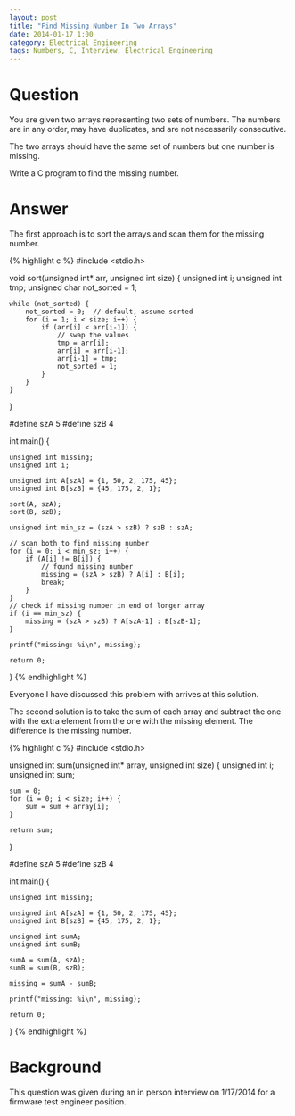 ```yaml
---
layout: post
title: "Find Missing Number In Two Arrays"
date: 2014-01-17 1:00
category: Electrical Engineering
tags: Numbers, C, Interview, Electrical Engineering
---
```


# Question

You are given two arrays representing two sets of numbers.
The numbers are in any order, may have duplicates, and are
not necessarily consecutive.

The two arrays should have the same set of numbers but one
number is missing.

Write a C program to find the missing number.

# Answer

The first approach is to sort the arrays and scan them for
the missing number.

{% highlight c %}
#include <stdio.h>

void sort(unsigned int* arr, unsigned int size) {
    unsigned int i;
    unsigned int tmp;
    unsigned char not_sorted = 1;

    while (not_sorted) {
        not_sorted = 0;  // default, assume sorted
        for (i = 1; i < size; i++) {
            if (arr[i] < arr[i-1]) {
                // swap the values
                tmp = arr[i];
                arr[i] = arr[i-1];
                arr[i-1] = tmp;
                not_sorted = 1;
            }
        }
    }
}

#define szA 5
#define szB 4

int main() {

    unsigned int missing;
    unsigned int i;

    unsigned int A[szA] = {1, 50, 2, 175, 45};
    unsigned int B[szB] = {45, 175, 2, 1};

    sort(A, szA);
    sort(B, szB);

    unsigned int min_sz = (szA > szB) ? szB : szA;

    // scan both to find missing number
    for (i = 0; i < min_sz; i++) {
        if (A[i] != B[i]) {
            // found missing number
            missing = (szA > szB) ? A[i] : B[i];
            break;
        }
    }
    // check if missing number in end of longer array
    if (i == min_sz) {
        missing = (szA > szB) ? A[szA-1] : B[szB-1];
    }

    printf("missing: %i\n", missing);

    return 0;
}
{% endhighlight %}

Everyone I have discussed this problem with arrives at this solution.

The second solution is to take the sum of each array and subtract
the one with the extra element from the one with the missing
element.  The difference is the missing number.

{% highlight c %}
#include <stdio.h>

unsigned int sum(unsigned int* array, unsigned int size) {
	unsigned int i;
	unsigned int sum;

	sum = 0;
	for (i = 0; i < size; i++) {
		sum = sum + array[i];	
	}

	return sum;
}

#define szA 5
#define szB 4

int main() {

	unsigned int missing;

	unsigned int A[szA] = {1, 50, 2, 175, 45};
	unsigned int B[szB] = {45, 175, 2, 1};

	unsigned int sumA;	
	unsigned int sumB;	

	sumA = sum(A, szA);
	sumB = sum(B, szB);

	missing = sumA - sumB;

	printf("missing: %i\n", missing);

	return 0;
}
{% endhighlight %}

# Background

This question was given during an in person interview on 1/17/2014 for
a firmware test engineer position.
